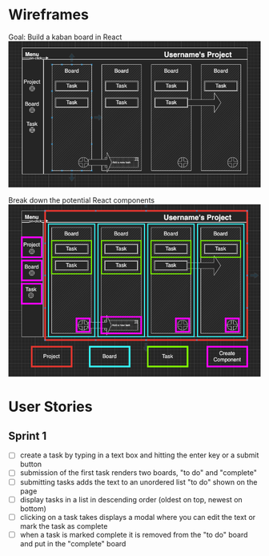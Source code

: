 # Wireframes

Goal: Build a kaban board in React 
![Wireframe of landing page.](./wireframe.png)

Break down the potential React components
![Wireframe of landing page with colored outlines marking different components.](./wireframe-with-components.png)


# User Stories
## Sprint 1
- [ ] create a task by typing in a text box and hitting the enter key or a submit button
- [ ] submission of the first task renders two boards, "to do" and "complete"
- [ ] submitting tasks adds the text to an unordered list "to do" shown on the page
- [ ] display tasks in a list in descending order (oldest on top, newest on bottom)
- [ ] clicking on a task takes displays a modal where you can edit the text or mark the task as complete
- [ ] when a task is marked complete it is removed from the "to do" board and put in the "complete" board
